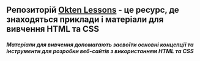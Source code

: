 ## Репозиторій [Okten Lessons](https://github.com/julasweta/okten) - це ресурс, де знаходяться приклади і матеріали для вивчення HTML та CSS

##### Матеріали для вивчення допомагають засвоїти основні концепції та інструменти для розробки веб-сайтів з використанням HTML та CSS